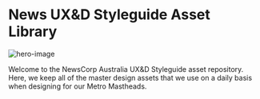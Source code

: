 # News UX&D Styleguide Asset Library

![hero-image](https://github.com/NewsUXD/Styleguide-Assets/img/news-on-devices.jpg "Hero Image")

Welcome to the NewsCorp Australia UX&D Styleguide asset repository. Here, we keep all of the master design assets that we use on a daily basis when designing for our Metro Mastheads.